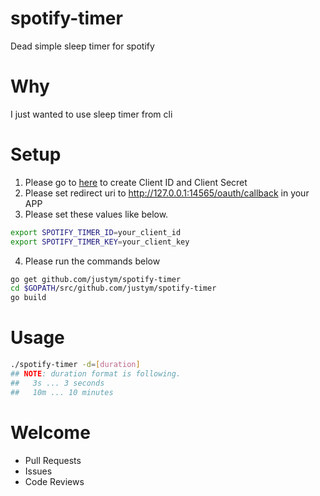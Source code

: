 # spotify-timer
Dead simple sleep timer for spotify

# Why 
I just wanted to use sleep timer from cli

# Setup 
1. Please go to [here](https://developer.spotify.com/dashboard/) to create Client ID and Client Secret 
2. Please set redirect uri to http://127.0.0.1:14565/oauth/callback in your APP
3. Please set these values like below.
``` sh
export SPOTIFY_TIMER_ID=your_client_id
export SPOTIFY_TIMER_KEY=your_client_key
```
4. Please run the commands below
``` sh
go get github.com/justym/spotify-timer
cd $GOPATH/src/github.com/justym/spotify-timer
go build
```

# Usage
``` sh
./spotify-timer -d=[duration]
## NOTE: duration format is following.
##   3s ... 3 seconds
##   10m ... 10 minutes
```

# Welcome
- Pull Requests
- Issues
- Code Reviews


